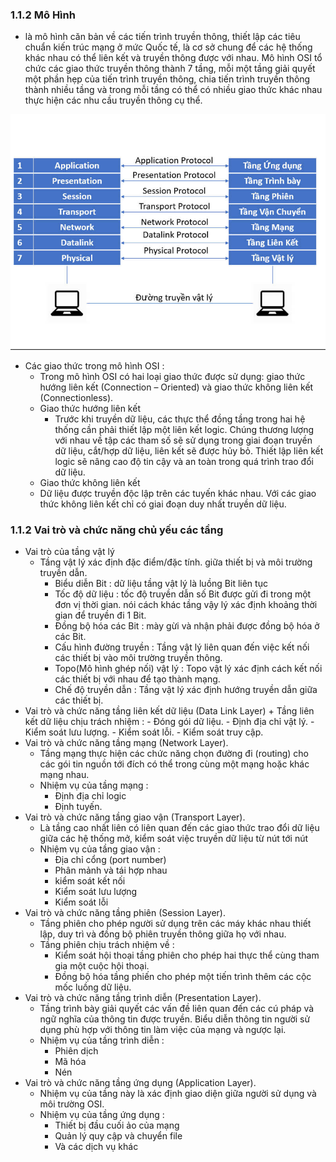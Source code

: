 ### 1.1.2 Mô Hình 
- là mô hình căn bản về các tiến trình truyền thông, thiết lập các tiêu chuẩn kiến trúc mạng ở mức Quốc tế, 
là cơ sở chung để các hệ thống khác nhau có thể liên kết và truyền thông được với nhau. Mô hình OSI tổ chức 
các giao thức truyền thông thành 7 tầng, mỗi một tầng giải quyết một phần hẹp của tiến trình truyền thông, 
chia tiến trình truyền thông thành nhiều tầng và trong mỗi tầng có thể có nhiều giao thức khác nhau thực hiện 
các nhu cầu truyền thông cụ thể.
<img src="../../jmg/osi.PNG">

- Các giao thức trong mô hình OSI :
    + Trong mô hình OSI có hai loại giao thức được sử dụng: giao thức hướng liên kết (Connection – Oriented) 
    và giao thức không liên kết (Connectionless).
    + Giao thức hướng liên kết
        - Trước khi truyền dữ liệu, các thực thể đồng tầng trong hai hệ thống cần phải thiết lập một liên kết logic. 
        Chúng thương lượng với nhau về tập các tham số sẽ sử dụng trong giai đoạn truyền dữ liệu, cắt/hợp dữ liệu, 
        liên kết sẽ được hủy bỏ. Thiết lập liên kết logic sẽ nâng cao độ tin cậy và an toàn trong quá trình trao đổi dữ liệu.
    + Giao thức không liên kết
    - Dữ liệu được truyền độc lập trên các tuyến khác nhau. Với các giao thức không liên kết chỉ có giai đoạn duy nhất truyền dữ liệu.
### 1.1.2  Vai trò và chức năng chủ yếu các tầng
- Vai trò của tầng vật lý 
     + Tầng vật lý xác định đặc điểm/đặc tính. giữa thiết bị và môi trường truyền dẫn.
        - Biểu diễn Bit : dữ liệu tầng vật lý là luồng Bit liên tục 
        - Tốc độ dữ liệu : tốc độ truyền dẫn số Bit được gửi đi trong một đơn vị thời gian.
            nói cách khác tầng vậy lý xác định khoảng thời gian để truyền đi 1 Bit.
        - Đồng bộ hóa các Bit : mày gừi và nhận phải được đồng bộ hóa ở các Bit.
        - Cấu hình đường truyền : Tầng vật lý liên quan đến việc kết nối các thiết bị vào môi trường truyền thông.
        - Topo(Mô hình ghép nối) vật lý : Topo vật lý xác định cách kết nối các thiết bị với nhau để tạo thành mạng.
        - Chế độ truyền dẫn : Tầng vật lý xác định hướng truyền dẫn giữa các thiết bị.
- Vai trò và chức năng tầng liên kết dữ liệu (Data Link Layer)
      + Tầng liên kết dữ liệu chịu trách nhiệm :
        - Đóng gói dữ liệu.
        - Định địa chỉ vật lý. 
        - Kiểm soát lưu lượng.
        - Kiểm soát lỗi.
        - Kiểm soát truy cập.  
- Vai trò và chức năng tầng mạng (Network Layer).
    + Tầng mạng thực hiện các chức năng chọn đường đi (routing) cho các gói tin nguồn tới đích có thể trong cùng một mạng
          hoặc khác mạng nhau. 
    + Nhiệm vụ của tầng mạng :
        - Định địa chỉ logic
        - Định tuyến.
- Vai trò và chức năng tầng giao vận (Transport Layer).
    + Là tầng cao nhất liên có liên quan đến các giao thức trao đổi dữ liệu giữa các hệ thống mở, 
        kiểm soát việc truyền dữ liệu từ nút tới nút 
    + Nhiệm vụ của tầng giao vận : 
        - Địa chỉ cổng (port number)
        - Phân mảnh và tái hợp nhau
        - kiểm soát kết nối 
        - Kiểm soát lưu lượng
        - Kiểm soát lỗi
- Vai trò và chức năng tầng phiên (Session Layer).
    + Tầng phiên cho phép người sử dụng trên các máy khác nhau thiết lập, duy trì và đồng bộ phiên truyền thông giữa họ với nhau. 
    + Tầng phiên chịu trách nhiệm về : 
        - Kiểm soát hội thoại tầng phiên cho phép hai thực thể cùng tham gia một cuộc hội thoại.
        - Đồng bộ hóa tầng phiến cho phép một tiến trình thêm các cộc mốc luồng dữ liệu.
- Vai trò và chức năng tầng trình diễn (Presentation Layer).
    + Tầng trình bày giải quyết các vấn đề liên quan đến các cú pháp và ngữ nghĩa của thông tin được truyền.
        Biểu diễn thông tin người sử dụng phù hợp với thông tin làm việc của mạng và ngược lại.
    + Nhiệm vụ của tầng trình diễn :
        - Phiên dịch 
        - Mã hóa
        - Nén
- Vai trò và chức năng tầng ứng dụng (Application Layer).
    +  Nhiệm vụ của tầng này là xác định giao diện giữa người sử dụng và môi trường OSI.
    +  Nhiệm vụ của tầng ứng dụng : 
        - Thiết bị đầu cuối ảo của mạng
        - Quản lý quy cập và chuyển file
        - Và các dịch vụ khác
   
  

    